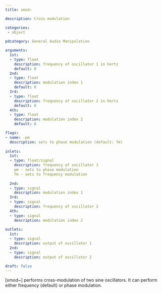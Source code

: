 ```yaml
---
title: xmod~

description: Cross modulation

categories:
 - object
 
pdcategory: General Audio Manipulation

arguments:
  1st:
  - type: float
    description: frequency of oscillator 1 in hertz
    default: 0
  2nd:
  - type: float
    description: modulation index 1
    default: 0
  3rd:
  - type: float
    description: frequency of oscillator 2 in hertz
    default: 0
  4th:
  - type: float
    description: modulation index 2
    default: 0

flags:
- name: -pm
  description: sets to phase modulation (default: fm)
 
inlets:
  1st:
  - type: float/signal
    description: frequency of oscillator 1
    pm - sets to phase modulation
    fm - sets to frequency modulation
    
  2nd:
  - type: signal
    description: modulation index 1
  3rd:
  - type: signal
    description: frequency of oscillator 2
  4th:
  - type: signal
    description: modulation index 2
    
outlets:
  1st:
  - type: signal
    description: output of oscillator 1
  2nd:
  - type: signal
    description: output of oscillator 2

draft: false
---
```


[xmod~] performs cross-modulation of two sine oscillators. It can perform either frequency (default) or phase modulation.